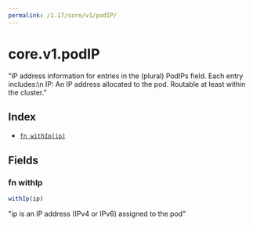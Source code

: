 ```yaml
---
permalink: /1.17/core/v1/podIP/
---
```


# core.v1.podIP

"IP address information for entries in the (plural) PodIPs field. Each entry includes:\n   IP: An IP address allocated to the pod. Routable at least within the cluster."

## Index

* [`fn withIp(ip)`](#fn-withip)

## Fields

### fn withIp

```ts
withIp(ip)
```

"ip is an IP address (IPv4 or IPv6) assigned to the pod"